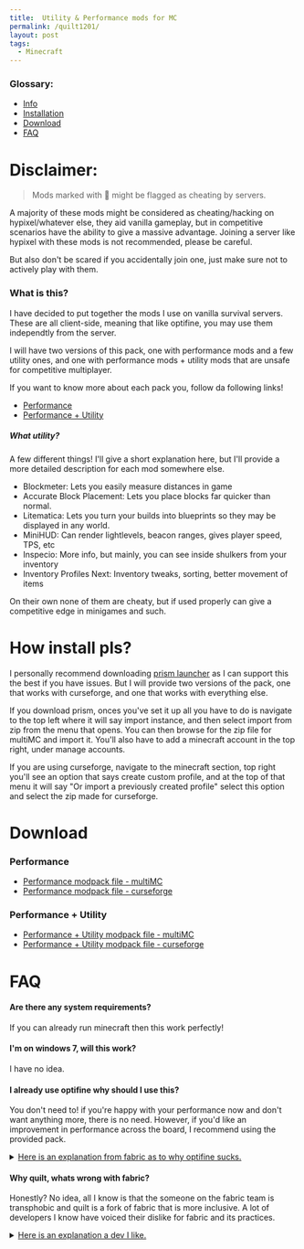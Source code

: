 ```yaml
---
title:  Utility & Performance mods for MC
permalink: /quilt1201/
layout: post
tags:
  - Minecraft
---
```

### Glossary:
+ [Info](/quilt1201/#what-is-this)
+ [Installation](/quilt1201/#how-install-pls)
+ [Download](/quilt1201/#download)
+ [FAQ](/quilt1201/#faq)

# Disclaimer:

<blockquote>
Mods marked with 🦕 might be flagged as cheating by servers.
</blockquote>
A majority of these mods might be considered as cheating/hacking on hypixel/whatever else, they aid vanilla gameplay, but in competitive scenarios have the ability to give a massive advantage. 
Joining a server like hypixel with these mods is not recommended, please be careful.

But also don't be scared if you accidentally join one, just make sure not to actively play with them.

### What is this?

I have decided to put together the mods I use on vanilla survival servers. These are all client-side, meaning that like optifine, you may use them independtly from the server.

I will have two versions of this pack, one with performance mods and a few utility ones, and one with performance mods + utility mods that are unsafe for competitive multiplayer.

If you want to know more about each pack you, follow da following links!

+ [Performance](/quilt1201perf) 
+ [Performance + Utility](/quilt1201util/)

##### What utility?

A few different things! I'll give a short explanation here, but I'll provide a more detailed description for each mod somewhere else.

+ Blockmeter: Lets you easily measure distances in game
+ Accurate Block Placement: Lets you place blocks far quicker than normal.
+ Litematica: Lets you turn your builds into blueprints so they may be displayed in any world.
+ MiniHUD: Can render lightlevels, beacon ranges, gives player speed, TPS, etc
+ Inspecio: More info, but mainly, you can see inside shulkers from your inventory
+ Inventory Profiles Next: Inventory tweaks, sorting, better movement of items

On their own none of them are cheaty, but if used properly can give a competitive edge in minigames and such. 


# How install pls?

I personally recommend downloading [prism launcher](https://prismlauncher.org/download/) as I can support this the best if you have issues. But I will provide two versions of the pack, one that works with curseforge, and one that works with everything else. 

If you download prism, onces you've set it up all you have to do is navigate to the top left where it will say import instance, and then select import from zip from the menu that opens. You can then browse for the zip file for multiMC and import it. 
You'll also have to add a minecraft account in the top right, under manage accounts.

If you are using curseforge, navigate to the minecraft section, top right you'll see an option that says create custom profile, and at the top of that menu it will say "Or import a previously created profile" select this option and select the zip made for curseforge.

# Download

### Performance

+ [Performance modpack file - multiMC](https://cdn.discordapp.com/attachments/935619380866347038/1139633350668210227/VanillaPlus-1.20.1_MultiMC.zip) 
+ [Performance modpack file - curseforge](https://cdn.discordapp.com/attachments/935619380866347038/1139633350261346405/VanillaPlus-1.20.1_Curseforge_1.zip) 

### Performance + Utility
 
+ [Performance + Utility modpack file - multiMC](https://cdn.discordapp.com/attachments/935619380866347038/1139633351452528690/VanillaPlusUtility_-_MultiMC.zip) 
+ [Performance + Utility modpack file - curseforge](https://cdn.discordapp.com/attachments/935619380866347038/1139633351033102376/VanillaPlusUtility_-_Curseforge_1.zip) 


# FAQ

#### Are there any system requirements? 

If you can already run minecraft then this work perfectly!


#### I'm on windows 7, will this work?

I have no idea.

#### I already use optifine why should I use this?

You don't need to! if you're happy with your performance now and don't want anything more, there is no need. However, if you'd like an improvement in performance across the board, I recommend using the provided pack.

<details>
<summary><a href="https://lambdaurora.dev/optifine_alternatives/" target="_blank">Here is an explanation from fabric as to why optifine sucks.</a></summary>
<blockquote>
"OptiFine was originally a great mod offering many quality of life improvements for player in the beginning. However, over the years, its benefits have dwindled and has caused many issues for modders. This is due to Minecraft's codebase improving over the years and OptiFine's aggressiveness towards replacing entire swaths of code while being closed source making it very difficult to figure out why OptiFine has broken another modder's mod."
</blockquote>
</details>

#### Why quilt, whats wrong with fabric?

Honestly? No idea, all I know is that the someone on the fabric team is transphobic and quilt is a fork of fabric that is more inclusive. A lot of developers I know have voiced their dislike for fabric and its practices.

<details>
<summary><a href="https://github.com/Ladysnake/Effective" target="_blank">Here is an explanation a dev I like.</a></summary>
<blockquote>
"I don't have any problem dissociating a project from the person behind it when that project is the best there is, however, Fabric's lead dev's transphobia genuinely got in the way of code contributions that would've been great additions to the loader's API (these contributions being made by trans people). Certain systems like the custom biome, dimension or multipart APIs of Fabric have a lot of problems and sometimes straight up don't work, while these issues have been fixed on Quilt."
</blockquote>
</details>




